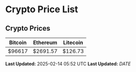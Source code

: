 # Crypto Price List

## Crypto Prices
| Bitcoin | Ethereum | Litecoin |
| ------- | -------- | -------- |
| $96617 | $2691.57 | $126.73 |
**Last Updated:** 2025-02-14 05:52 UTC
**Last Updated:** $DATE$
